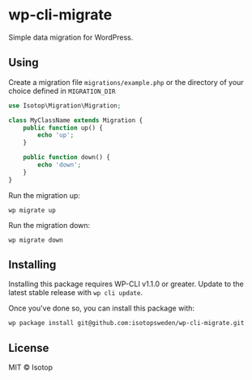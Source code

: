 # wp-cli-migrate

Simple data migration for WordPress.

## Using

Create a migration file `migrations/example.php` or the directory of your choice defined in `MIGRATION_DIR`

```php
use Isotop\Migration\Migration;

class MyClassName extends Migration {
	public function up() {
		echo 'up';
	}

	public function down() {
		echo 'down';
	}
}
```

Run the migration up:

```
wp migrate up
```

Run the migration down:

```
wp migrate down
```

## Installing

Installing this package requires WP-CLI v1.1.0 or greater. Update to the latest stable release with `wp cli update`.

Once you've done so, you can install this package with:

```
wp package install git@github.com:isotopsweden/wp-cli-migrate.git
```

## License

MIT © Isotop
